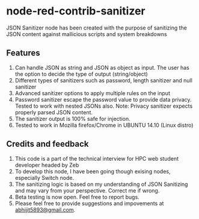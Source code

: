 # node-red-contrib-sanitizer

JSON Sanitizer node has been created with the purpose of sanitizing the JSON content against mallicious scripts and system breakdowns

## Features

1. Can handle JSON as string and JSON as object as input. The user has the option to decide the type of output (string/object)
2. Different types of sanitizers such as password, length sanitizer and null sanitizer
3. Advanced sanitizer options to apply multiple rules on the input
4. Password sanitizer escape the password value to provide data privacy. Tested to work with nested JSONs also. Note: Privacy sanitizer expects properly parsed JSON content.
5. The sanitizer output is 100% safe for injection. 
6. Tested to work in Mozilla firefox/Chrome in UBUNTU 14.10 (Linux distro)

## Credits and feedback

1. This code is a part of the technical interview for HPC web student developer headed by Zeb
2. To develop this node, I have been going though exising nodes, especially Switch node.
3. The sanitizing logic is based on my understanding of JSON Sanitizing and may vary from your perspective. Correct me if wrong.
4. Beta testing is now open. Feel free to report bugs.
5. Please feel free to provide suggestions and impovements at abhijit5893@gmail.com.


